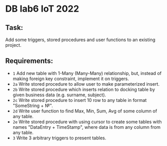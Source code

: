 # DB lab6 IoT 2022

## Task:

Add some triggers, stored procedures and user functions to an existing project.

## Requirements:

- `1` Add new table with 1-Many (Many-Many) relationship, but, instead of making foreign key constraint, implement it on triggers. 
- `2a` Write stored procedure to allow user to make parameterized insert.
- `2b` Write stored procedure which inserts relation to docking table by given business data (e.g. surname, subject).
- `2c` Write stored procedure to insert 10 row to any table in format "SomeString + №".
- `2d` Write user function to find Max, Min, Sum, Avg of some column of any table.
- `2e` Write stored procedure with using cursor to create some tables with names "DataEntry + TimeStamp", where data is from any column from any table.
- `3` Write 3 arbitrary triggers to present tables.